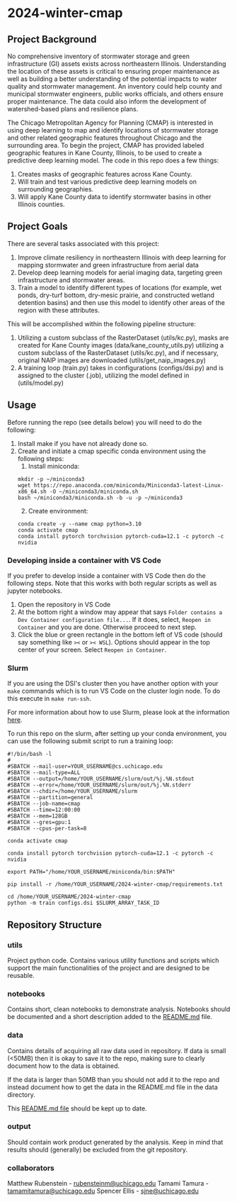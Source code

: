 # 2024-winter-cmap

## Project Background
No comprehensive inventory of stormwater storage and green infrastructure (GI) assets exists across northeastern Illinois. Understanding the location of these assets is critical to ensuring proper maintenance as well as building a better understanding of the potential impacts to water quality and stormwater management. An inventory could help county and municipal stormwater engineers, public works officials, and others ensure proper maintenance. The data could also inform the development of watershed-based plans and resilience plans.

The Chicago Metropolitan Agency for Planning (CMAP) is interested in using deep learning to map and identify locations of stormwater storage and other related geographic features throughout Chicago and the surrounding area.
To begin the project, CMAP has provided labeled geographic features in Kane County, Illinois, to be used to create a predictive deep learning model.
The code in this repo does a few things:
1. Creates masks of geographic features across Kane County.
2. Will train and test various predictive deep learning models on surrounding geographies.
3. Will apply Kane County data to identify stormwater basins in other Illinois counties.

## Project Goals

There are several tasks associated with this project:

1. Improve climate resiliency in northeastern Illinois with deep learning for mapping stormwater and green infrastructure from aerial data
2. Develop deep learning models for aerial imaging data, targeting green infrastructure and stormwater areas.
3. Train a model to identify different types of locations (for example, wet ponds, dry-turf bottom, dry-mesic prairie, and constructed wetland detention basins) and then use this model to identify other areas of the region with these attributes.

This will be accomplished within the following pipeline structure:
1. Utilizing a custom subclass of the RasterDataset (utils/kc.py), masks are created for Kane County images (data/kane_county_utils.py) utilizing a custom subclass of the RasterDataset (utils/kc.py), and if necessary, original NAIP images are downloaded (utils/get_naip_images.py)
2. A training loop (train.py) takes in configurations (configs/dsi.py) and is assigned to the cluster (.job), utilizing the model defined in (utils/model.py)

## Usage
Before running the repo (see details below) you will need to do the following:
1. Install make if you have not already done so.
2. Create and initiate a cmap specific conda environment using the following steps:
    1. Install miniconda:
    ```
    mkdir -p ~/miniconda3
    wget https://repo.anaconda.com/miniconda/Miniconda3-latest-Linux-x86_64.sh -O ~/miniconda3/miniconda.sh
    bash ~/miniconda3/miniconda.sh -b -u -p ~/miniconda3
    ```
    2. Create environment:
    ```
    conda create -y --name cmap python=3.10
    conda activate cmap
    conda install pytorch torchvision pytorch-cuda=12.1 -c pytorch -c nvidia
    ```

### Developing inside a container with VS Code

If you prefer to develop inside a container with VS Code then do the following steps. Note that this works with both regular scripts as well as jupyter notebooks.

1. Open the repository in VS Code
2. At the bottom right a window may appear that says `Folder contains a Dev Container configuration file...`. If it does, select, `Reopen in Container` and you are done. Otherwise proceed to next step. 
3. Click the blue or green rectangle in the bottom left of VS code (should say something like `><` or `>< WSL`). Options should appear in the top center of your screen. Select `Reopen in Container`.


### Slurm
If you are using the DSI's cluster then you have another option with your `make` commands which is to run VS Code on the cluster login node. To do this execute in `make run-ssh`. 

For more information about how to use Slurm, please look at the information [here](https://github.com/uchicago-dsi/core-facility-docs/blob/main/slurm.md).

To run this repo on the slurm, after setting up your conda environment, you can use the following submit script to run a training loop:
```
#!/bin/bash -l
#
#SBATCH --mail-user=YOUR_USERNAME@cs.uchicago.edu
#SBATCH --mail-type=ALL
#SBATCH --output=/home/YOUR_USERNAME/slurm/out/%j.%N.stdout
#SBATCH --error=/home/YOUR_USERNAME/slurm/out/%j.%N.stderr
#SBATCH --chdir=/home/YOUR_USERNAME/slurm
#SBATCH --partition=general
#SBATCH --job-name=cmap
#SBATCH --time=12:00:00
#SBATCH --mem=128GB
#SBATCH --gres=gpu:1
#SBATCH --cpus-per-task=8

conda activate cmap

conda install pytorch torchvision pytorch-cuda=12.1 -c pytorch -c nvidia

export PATH="/home/YOUR_USERNAME/miniconda/bin:$PATH"

pip install -r /home/YOUR_USERNAME/2024-winter-cmap/requirements.txt

cd /home/YOUR_USERNAME/2024-winter-cmap
python -m train configs.dsi $SLURM_ARRAY_TASK_ID
```

## Repository Structure

### utils
Project python code. Contains various utility functions and scripts which support the main functionalities of the project and are designed to be reusable. 

### notebooks
Contains short, clean notebooks to demonstrate analysis. Notebooks should be documented and a short description added to the [README.md](notebooks/README.md) file.

### data

Contains details of acquiring all raw data used in repository. If data is small (<50MB) then it is okay to save it to the repo, making sure to clearly document how to the data is obtained.

If the data is larger than 50MB than you should not add it to the repo and instead document how to get the data in the README.md file in the data directory. 

This [README.md file](/data/README.md) should be kept up to date.

### output
Should contain work product generated by the analysis. Keep in mind that results should (generally) be excluded from the git repository.

### collaborators
Matthew Rubenstein - rubensteinm@uchicago.edu
Tamami Tamura - tamamitamura@uchicago.edu
Spencer Ellis - sjne@uchicago.edu
